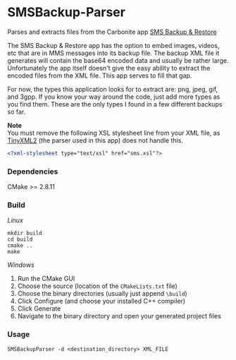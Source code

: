 # SMSBackup-Parser
Parses and extracts files from the Carbonite app [SMS Backup &amp; Restore](https://play.google.com/store/apps/details?id=com.riteshsahu.SMSBackupRestore)

The SMS Backup &amp; Restore app has the option to embed images, videos, etc that are in MMS messages into its backup file.  The backup XML file it generates will contain the base64 encoded data and usually be rather large.  Unfortunately the app itself doesn't give the easy ability to extract the encoded files from the XML file.  This app serves to fill that gap.  

For now, the types this application looks for to extract are:  png, jpeg, gif, and 3gpp.  If you know your way around the code, just add more types as you find them.  These are the only types I found in a few different backups so far.

**Note**   
You must remove the following XSL stylesheet line from your XML file, as [TinyXML2](https://github.com/leethomason/tinyxml2) (the parser used in this app) does not handle this.
```xml
<?xml-stylesheet type="text/xsl" href="sms.xsl"?>
```

### Dependencies
CMake >= 2.8.11

### Build
*Linux*
```
mkdir build
cd build
cmake ..
make
```
*Windows*   
1. Run the CMake GUI   
2. Choose the source (location of the `CMakeLists.txt` file)   
3. Choose the binary directories (usually just append `\build`)   
4. Click Configure (and choose your installed C++ compiler)   
5. Click Generate   
6. Navigate to the binary directory and open your generated project files   


### Usage
```
SMSBackupParser -d <destination_directory> XML_FILE
```

